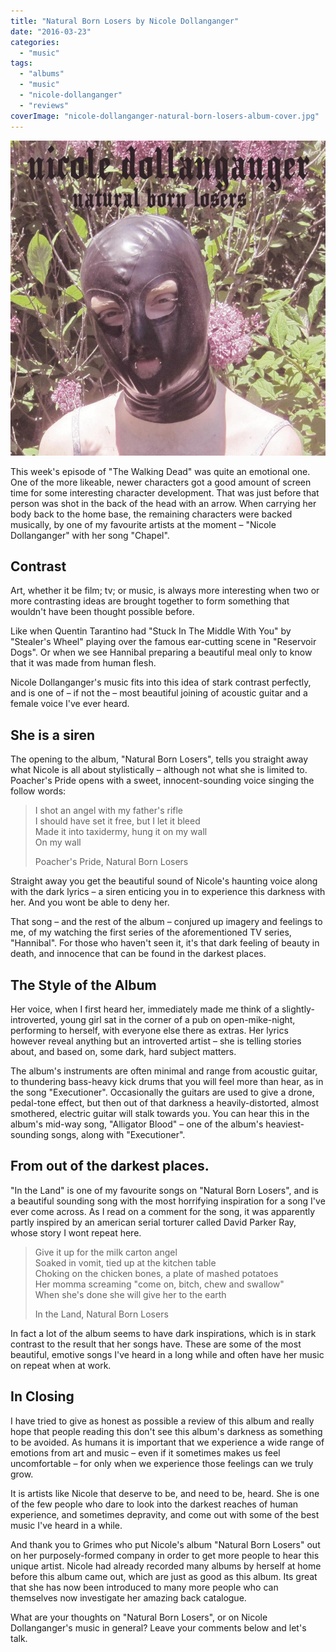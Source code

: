 ```yaml
---
title: "Natural Born Losers by Nicole Dollanganger"
date: "2016-03-23"
categories: 
  - "music"
tags: 
  - "albums"
  - "music"
  - "nicole-dollanganger"
  - "reviews"
coverImage: "nicole-dollanganger-natural-born-losers-album-cover.jpg"
---
```


[![](images/nicole-dollanganger-natural-born-losers-album-cover.jpg)](https://davidpeach.co.uk/wp-content/uploads/2023/05/nicole-dollanganger-natural-born-losers-album-cover.jpg)

This week's episode of "The Walking Dead" was quite an emotional one. One of the more likeable, newer characters got a good amount of screen time for some interesting character development. That was just before that person was shot in the back of the head with an arrow. When carrying her body back to the home base, the remaining characters were backed musically, by one of my favourite artists at the moment – "Nicole Dollanganger" with her song "Chapel".

## Contrast

Art, whether it be film; tv; or music, is always more interesting when two or more contrasting ideas are brought together to form something that wouldn't have been thought possible before.

Like when Quentin Tarantino had "Stuck In The Middle With You" by "Stealer's Wheel" playing over the famous ear-cutting scene in "Reservoir Dogs". Or when we see Hannibal preparing a beautiful meal only to know that it was made from human flesh.

Nicole Dollanganger's music fits into this idea of stark contrast perfectly, and is one of – if not the – most beautiful joining of acoustic guitar and a female voice I've ever heard.

## She is a siren

The opening to the album, "Natural Born Losers", tells you straight away what Nicole is all about stylistically – although not what she is limited to. Poacher's Pride opens with a sweet, innocent-sounding voice singing the follow words:

> I shot an angel with my father's rifle  
> I should have set it free, but I let it bleed  
> Made it into taxidermy, hung it on my wall  
> On my wall
> 
> Poacher's Pride, Natural Born Losers

Straight away you get the beautiful sound of Nicole's haunting voice along with the dark lyrics – a siren enticing you in to experience this darkness with her. And you wont be able to deny her.

That song – and the rest of the album – conjured up imagery and feelings to me, of my watching the first series of the aforementioned TV series, "Hannibal". For those who haven't seen it, it's that dark feeling of beauty in death, and innocence that can be found in the darkest places.

## The Style of the Album

Her voice, when I first heard her, immediately made me think of a slightly-introverted, young girl sat in the corner of a pub on open-mike-night, performing to herself, with everyone else there as extras. Her lyrics however reveal anything but an introverted artist – she is telling stories about, and based on, some dark, hard subject matters.

The album's instruments are often minimal and range from acoustic guitar, to thundering bass-heavy kick drums that you will feel more than hear, as in the song "Executioner". Occasionally the guitars are used to give a drone, pedal-tone effect, but then out of that darkness a heavily-distorted, almost smothered, electric guitar will stalk towards you. You can hear this in the album's mid-way song, "Alligator Blood" – one of the album's heaviest-sounding songs, along with "Executioner".

## From out of the darkest places.

"In the Land" is one of my favourite songs on "Natural Born Losers", and is a beautiful sounding song with the most horrifying inspiration for a song I've ever come across. As I read on a comment for the song, it was apparently partly inspired by an american serial torturer called David Parker Ray, whose story I wont repeat here.

> Give it up for the milk carton angel  
> Soaked in vomit, tied up at the kitchen table  
> Choking on the chicken bones, a plate of mashed potatoes  
> Her momma screaming "come on, bitch, chew and swallow"  
> When she's done she will give her to the earth
> 
> In the Land, Natural Born Losers

In fact a lot of the album seems to have dark inspirations, which is in stark contrast to the result that her songs have. These are some of the most beautiful, emotive songs I've heard in a long while and often have her music on repeat when at work.

## In Closing

I have tried to give as honest as possible a review of this album and really hope that people reading this don't see this album's darkness as something to be avoided. As humans it is important that we experience a wide range of emotions from art and music – even if it sometimes makes us feel uncomfortable – for only when we experience those feelings can we truly grow.

It is artists like Nicole that deserve to be, and need to be, heard. She is one of the few people who dare to look into the darkest reaches of human experience, and sometimes depravity, and come out with some of the best music I've heard in a while.

And thank you to Grimes who put Nicole's album "Natural Born Losers" out on her purposely-formed company in order to get more people to hear this unique artist. Nicole had already recorded many albums by herself at home before this album came out, which are just as good as this album. Its great that she has now been introduced to many more people who can themselves now investigate her amazing back catalogue.

What are your thoughts on "Natural Born Losers", or on Nicole Dollanganger's music in general? Leave your comments below and let's talk.
